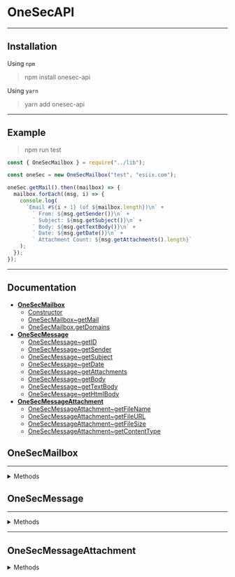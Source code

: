 # OneSecAPI

---

## Installation

Using `npm`
> npm install onesec-api

Using `yarn`
> yarn add onesec-api

---

## Example

> npm run test

```javascript
const { OneSecMailbox } = require("../lib");

const oneSec = new OneSecMailbox("test", "esiix.com");

oneSec.getMail().then((mailbox) => {
  mailbox.forEach((msg, i) => {
    console.log(
      `Email #${i + 1} (of ${mailbox.length})\n` +
        ` From: ${msg.getSender()}\n` +
        ` Subject: ${msg.getSubject()}\n` +
        ` Body: ${msg.getTextBody()}\n` +
        ` Date: ${msg.getDate()}\n` +
        ` Attachment Count: ${msg.getAttachments().length}`
    );
  });
});
```

---

## Documentation

* **[OneSecMailbox](#onesecmailbox)**
    * [Constructor](#new-onesecmailboxusername-string-domain-string-onesecmailboxonesecmailbox)
    * [OneSecMailbox~getMail](#onesecmailboxonesecmailboxgetmail-promisehttpsdevelopermozillaorgen-usdocswebjavascriptreferenceglobal_objectspromiseonesecmessageonesecmessage)
    * [OneSecMailbox.getDomains](#onesecmailboxonesecmailboxgetdomains-string)
* **[OneSecMessage](#onesecmessage)**
    * [OneSecMessage~getID](#onesecmessageonesecmessagegetid-number)
    * [OneSecMessage~getSender](#onesecmessageonesecmessagegetsender-string)
    * [OneSecMessage~getSubject](#onesecmessageonesecmessagegetsubject-string)
    * [OneSecMessage~getDate](#onesecmessageonesecmessagegetdate-datehttpsdevelopermozillaorgen-usdocswebjavascriptreferenceglobal_objectsdate)
    * [OneSecMessage~getAttachments](#onesecmessageonesecmessagegetattachments-onesecmessageattachmentonesecmessageattachment)
    * [OneSecMessage~getBody](#onesecmessageonesecmessagegetbody-string)
    * [OneSecMessage~getTextBody](#onesecmessageonesecmessagegettextbody-string)
    * [OneSecMessage~getHtmlBody](#onesecmessageonesecmessagegethtmlbody-string)
* **[OneSecMessageAttachment](#onesecmessageattachment)**
    * [OneSecMessageAttachment~getFileName](#onesecmessageattachmentonesecmessageattachmentgetfilename-string)
    * [OneSecMessageAttachment~getFileURL](#onesecmessageattachmentonesecmessageattachmentgetfileurl-string)
    * [OneSecMessageAttachment~getFileSize](#onesecmessageattachmentonesecmessageattachmentgetfilesize-number)
    * [OneSecMessageAttachment~getContentType](#onesecmessageattachmentonesecmessageattachmentgetcontenttype-string)

## OneSecMailbox

---
<details><summary>Methods</summary>

### new OneSecMailbox(username: string, domain: string): [OneSecMailbox](#onesecmailbox);

**Arguments**

* **Username** - The username of the email
* **Domain** - The email domain (Not including the '@')
    * **Valid Domains:** `1secmail.com` `1secmail.org` `1secmail.net` `wwjmp.com` `esiix.com`

**Description**

* Initializes a [OneSecMailbox](#onesecmailbox) object

---

### [OneSecMailbox](#onesecmailbox)~getMail(): [Promise](https://developer.mozilla.org/en-US/docs/Web/JavaScript/Reference/Global_Objects/Promise)<[OneSecMessage](#onesecmessage)[]>

**Description**

* Fetch list of [OneSecMessage](#onesecmessage)

---

### [OneSecMailbox](#onesecmailbox).getDomains(): [Promise](https://developer.mozilla.org/en-US/docs/Web/JavaScript/Reference/Global_Objects/Promise)<string[]>

**Description**

* Returns list of valid domains by fetching the API endpoint (new in June 2021)

</details>

## OneSecMessage

---

<details><summary>Methods</summary>

### [OneSecMessage](#onesecmessage)~getID(): number

**Description**

* Returns the 1secMAIL ID

---

### [OneSecMessage](#onesecmessage)~getSender(): string

**Description**

* Returns the mail body

---

### [OneSecMessage](#onesecmessage)~getSubject(): string

**Description**

* Returns the mail plain text body

---

### [OneSecMessage](#onesecmessage)~getDate(): [Date](https://developer.mozilla.org/en-US/docs/Web/JavaScript/Reference/Global_Objects/Date)

**Description**

* Returns the [Date](https://developer.mozilla.org/en-US/docs/Web/JavaScript/Reference/Global_Objects/Date) mail was
  received

---

### [OneSecMessage](#onesecmessage)~getAttachments(): [OneSecMessageAttachment](#onesecmessageattachment)[]

**Description**

* Returns a list of attachments

---

### [OneSecMessage](#onesecmessage)~getBody(): string

**Description**

* Returns the mail body

---

### [OneSecMessage](#onesecmessage)~getTextBody(): string

**Description**

* Returns the mail plain text body

---

### [OneSecMessage](#onesecmessage)~getHtmlBody(): string

**Description**

* Returns the mail html body

</details>

---

## OneSecMessageAttachment

<details><summary>Methods</summary>

### [OneSecMessageAttachment](#onesecmessageattachment)~getFileName(): string

**Description**

* Returns the attachment file name

---

### [OneSecMessageAttachment](#onesecmessageattachment)~getFileURL(): string

**Description**

* Returns the attachment download URL

---

### [OneSecMessageAttachment](#onesecmessageattachment)~getFileSize(): number

**Description**

* Returns the attachment file size

---

### [OneSecMessageAttachment](#onesecmessageattachment)~getContentType(): string

**Description**

* Returns the attachment content type

</details>
